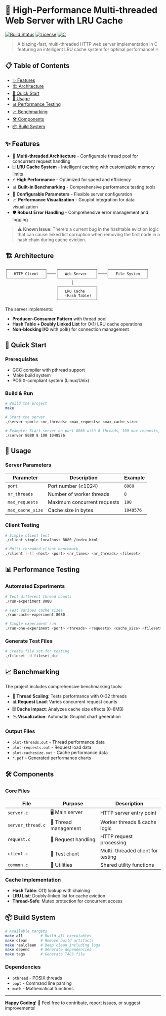 # 🚀 High-Performance Multi-threaded Web Server with LRU Cache

[![Build Status](https://img.shields.io/badge/build-passing-brightgreen)](https://github.com/anugrahk21/webserver-cache)
[![License](https://img.shields.io/badge/license-MIT-blue)](LICENSE)
[![C](https://img.shields.io/badge/language-C-orange)](https://en.wikipedia.org/wiki/C_(programming_language))

> A blazing-fast, multi-threaded HTTP web server implementation in C featuring an intelligent LRU cache system for optimal performance! 🔥

## 📋 Table of Contents

- [✨ Features](#-features)
- [🏗️ Architecture](#️-architecture)
- [🚀 Quick Start](#-quick-start)
- [🔧 Usage](#-usage)
- [📊 Performance Testing](#-performance-testing)
- [📈 Benchmarking](#-benchmarking)
- [🛠️ Components](#️-components)
- [📦 Build System](#-build-system)

## ✨ Features

- 🧵 **Multi-threaded Architecture** - Configurable thread pool for concurrent request handling
- 🗄️ **LRU Cache System** - Intelligent caching with customizable memory limits
- ⚡ **High Performance** - Optimized for speed and efficiency
- 📊 **Built-in Benchmarking** - Comprehensive performance testing tools
- 🔧 **Configurable Parameters** - Flexible server configuration
- 📈 **Performance Visualization** - Gnuplot integration for data visualization
- 🛡️ **Robust Error Handling** - Comprehensive error management and logging

> ⚠️ **Known Issue**: There's a current bug in the hashtable eviction logic that can cause linked list corruption when removing the first node in a hash chain during cache eviction.

## 🏗️ Architecture

```
┌─────────────────┐    ┌─────────────────┐    ┌─────────────────┐
│   HTTP Client   │────│   Web Server    │────│   File System   │
└─────────────────┘    └─────────────────┘    └─────────────────┘
                              │
                       ┌─────────────────┐
                       │   LRU Cache     │
                       │   (Hash Table)  │
                       └─────────────────┘
```

The server implements:
- **Producer-Consumer Pattern** with thread pool
- **Hash Table + Doubly Linked List** for O(1) LRU cache operations
- **Non-blocking I/O** with poll() for connection management

## 🚀 Quick Start

### Prerequisites
- GCC compiler with pthread support
- Make build system
- POSIX-compliant system (Linux/Unix)

### Build & Run

```bash
# Build the project
make

# Start the server
./server <port> <nr_threads> <max_requests> <max_cache_size>

# Example: Start server on port 8080 with 8 threads, 100 max requests, 1MB cache
./server 8080 8 100 1048576
```

## 🔧 Usage

### Server Parameters

| Parameter | Description | Example |
|-----------|-------------|---------|
| `port` | Port number (≥1024) | `8080` |
| `nr_threads` | Number of worker threads | `8` |
| `max_requests` | Maximum concurrent requests | `100` |
| `max_cache_size` | Cache size in bytes | `1048576` |

### Client Testing

```bash
# Simple client test
./client_simple localhost 8080 /index.html

# Multi-threaded client benchmark
./client [-t] <host> <port> <nr_times> <nr_threads> <fileset>
```

## 📊 Performance Testing

### Automated Experiments

```bash
# Test different thread counts
./run-experiment 8080

# Test various cache sizes
./run-cache-experiment 8080

# Single experiment run
./run-one-experiment <port> <threads> <requests> <cache_size> <fileset>
```

### Generate Test Files

```bash
# Create file set for testing
./fileset -d fileset_dir
```

## 📈 Benchmarking

The project includes comprehensive benchmarking tools:

- **🧵 Thread Scaling**: Tests performance with 0-32 threads
- **📊 Request Load**: Varies concurrent request counts
- **🗄️ Cache Impact**: Analyzes cache size effects (0-8MB)
- **📉 Visualization**: Automatic Gnuplot chart generation

### Output Files
- `plot-threads.out` - Thread performance data
- `plot-requests.out` - Request load data  
- `plot-cachesize.out` - Cache performance data
- `*.pdf` - Generated performance charts

## 🛠️ Components

### Core Files

| File | Purpose | Description |
|------|---------|-------------|
| `server.c` | 🖥️ Main server | HTTP server entry point |
| `server_thread.c` | 🧵 Thread management | Worker threads & cache logic |
| `request.c` | 📝 Request handling | HTTP request processing |
| `client.c` | 👤 Test client | Multi-threaded client for testing |
| `common.c` | 🔧 Utilities | Shared utility functions |

### Cache Implementation
- **Hash Table**: O(1) lookup with chaining
- **LRU List**: Doubly-linked list for cache eviction
- **Thread-Safe**: Mutex protection for concurrent access

## 📦 Build System

```bash
# Available targets
make all        # Build all executables
make clean      # Remove build artifacts  
make realclean  # Deep clean including logs
make depend     # Generate dependencies
make tags       # Generate TAGS file
```

### Dependencies
- `pthread` - POSIX threads
- `popt` - Command line parsing
- `math` - Mathematical functions

---

**Happy Coding!** 🎉 Feel free to contribute, report issues, or suggest improvements!

